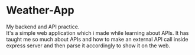 # Weather-App
My backend and API practice.
<br>
It's a simple web application which i made while learning about APIs.
It has taught me so much about APIs and how to make an external API call inside express server and then parse it accordingly to show it on the web.
